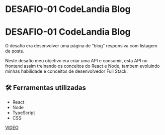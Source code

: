 # DESAFIO-01 CodeLandia Blog
# DESAFIO-01 CodeLandia Blog

O desafio era desenvolver uma página de “blog” responsiva com listagem de posts.


Neste desafio meu objetivo era criar uma API e consumir, esta API no frontend assim treinando os conceitos do React e Node, tambem evoluindo minhas habilidade e conceitos de desenvolvedor Full Stack.

## 🛠️ Ferramentas utilizadas

 - React
 - Node
 - TypeScript
 - CSS


[VIDEO](https://drive.google.com/file/d/1vjj_qDq6WkwWkPWEK5IMTkGr-qKHWjdh/view?usp=sharing)
